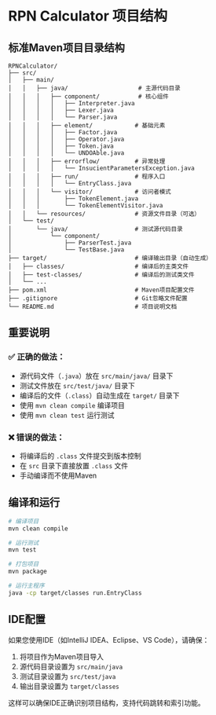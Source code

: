 # RPN Calculator 项目结构

## 标准Maven项目目录结构

```
RPNCalculator/
├── src/
│   ├── main/
│   │   ├── java/                    # 主源代码目录
│   │   │   ├── component/           # 核心组件
│   │   │   │   ├── Interpreter.java
│   │   │   │   ├── Lexer.java
│   │   │   │   └── Parser.java
│   │   │   ├── element/            # 基础元素
│   │   │   │   ├── Factor.java
│   │   │   │   ├── Operator.java
│   │   │   │   ├── Token.java
│   │   │   │   └── UNDOAble.java
│   │   │   ├── errorflow/          # 异常处理
│   │   │   │   └── InsucientParametersException.java
│   │   │   ├── run/                # 程序入口
│   │   │   │   └── EntryClass.java
│   │   │   └── visitor/            # 访问者模式
│   │   │       ├── TokenElement.java
│   │   │       └── TokenElementVisitor.java
│   │   └── resources/              # 资源文件目录（可选）
│   └── test/
│       └── java/                   # 测试源代码目录
│           └── component/
│               ├── ParserTest.java
│               └── TestBase.java
├── target/                         # 编译输出目录（自动生成）
│   ├── classes/                    # 编译后的主类文件
│   ├── test-classes/               # 编译后的测试类文件
│   └── ...
├── pom.xml                         # Maven项目配置文件
├── .gitignore                      # Git忽略文件配置
└── README.md                       # 项目说明文档
```

## 重要说明

### ✅ 正确的做法：
- 源代码文件（`.java`）放在 `src/main/java/` 目录下
- 测试文件放在 `src/test/java/` 目录下
- 编译后的文件（`.class`）自动生成在 `target/` 目录下
- 使用 `mvn clean compile` 编译项目
- 使用 `mvn clean test` 运行测试

### ❌ 错误的做法：
- 将编译后的 `.class` 文件提交到版本控制
- 在 `src` 目录下直接放置 `.class` 文件
- 手动编译而不使用Maven

## 编译和运行

```bash
# 编译项目
mvn clean compile

# 运行测试
mvn test

# 打包项目
mvn package

# 运行主程序
java -cp target/classes run.EntryClass
```

## IDE配置

如果您使用IDE（如IntelliJ IDEA、Eclipse、VS Code），请确保：
1. 将项目作为Maven项目导入
2. 源代码目录设置为 `src/main/java`
3. 测试目录设置为 `src/test/java`
4. 输出目录设置为 `target/classes`

这样可以确保IDE正确识别项目结构，支持代码跳转和索引功能。 